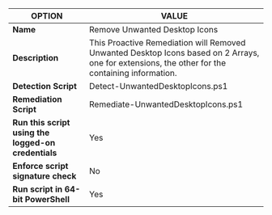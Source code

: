 |**OPTION**|**VALUE**|
--- | --- |
|**Name**|Remove Unwanted Desktop Icons|
|**Description**|This Proactive Remediation will Removed Unwanted Desktop Icons based on 2 Arrays, one for extensions, the other for the containing information.|
|**Detection Script**|Detect-UnwantedDesktopIcons.ps1|
|**Remediation Script**|Remediate-UnwantedDesktopIcons.ps1|
|**Run this script using the logged-on credentials**|Yes|
|**Enforce script signature check**|No|
|**Run script in 64-bit PowerShell**|Yes|
